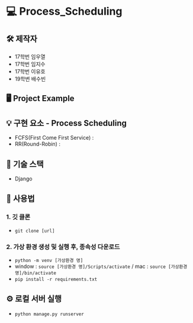 # 💻 Process_Scheduling 

## 🛠 제작자
 - 17학번 임우열
 - 17학번 임지수
 - 17학번 이유호
 - 19학번 배수빈

## 🖥 Project Example

## 💡 구현 요소 - Process Scheduling

- FCFS(First Come First Service) : 
- RR(Round-Robin) : 

## 🧱 기술 스택

- Django

## 📖  사용법

### 1. 깃 클론

- `git clone [url]`

### 2. 가상 환경 생성 및 실행 후, 종속성 다운로드

- `python -m venv [가상환경 명]`
- window : `source [가상환경 명]/Scripts/activate` / mac : `source [가상환경 명]/bin/activate`
- `pip install -r requirements.txt`

## ⚙️ 로컬 서버 실행
- `python manage.py runserver`